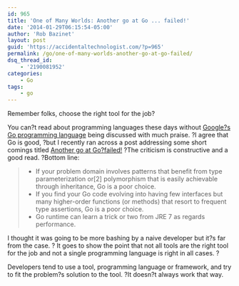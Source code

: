 ```yaml
---
id: 965
title: 'One of Many Worlds: Another go at Go ... failed!'
date: '2014-01-29T06:15:54-05:00'
author: 'Rob Bazinet'
layout: post
guid: 'https://accidentaltechnologist.com/?p=965'
permalink: /go/one-of-many-worlds-another-go-at-go-failed/
dsq_thread_id:
    - '2190081952'
categories:
    - Go
tags:
    - go
---
```


Remember folks, choose the right tool for the job?

You can?t read about programming languages these days without [Google?s Go programming language](https://golang.org/) being discussed with much praise. ?I agree that Go is good, ?but I recently ran across a post addressing some short comings titled [Another go at Go?failed!](https://oneofmanyworlds.blogspot.com/2014/01/another-go-at-go-failed.html) ?The criticism is constructive and a good read. ?Bottom line:

> - If your problem domain involves patterns that benefit from type parameterization or\[2\] polymorphism that is easily achievable through inheritance, Go is a poor choice.
> - If you find your Go code evolving into having few interfaces but many higher-order functions (or methods) that resort to frequent type assertions, Go is a poor choice.
> - Go runtime can learn a trick or two from JRE 7 as regards performance.

I thought it was going to be more bashing by a naive developer but it?s far from the case. ? It goes to show the point that not all tools are the right tool for the job and not a single programming language is right in all cases. ?

Developers tend to use a tool, programming language or framework, and try to fit the problem?s solution to the tool. ?It doesn?t always work that way.
